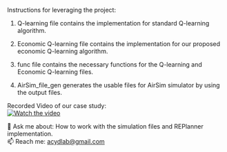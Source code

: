 Instructions for leveraging the project:<br />

1. Q-learning file contains the implementation for standard Q-learning algorithm. <br />

2. Economic Q-learning file contains the implementation for our proposed economic Q-learning algorithm. <br />

3. func file contains the necessary functions for the Q-learning and Economic Q-learning files. <br />

4. AirSim_file_gen generates the usable files for AirSim simulator by using the output files. <br />

Recorded Video of our case study:<br />
[![Watch the video](https://user-images.githubusercontent.com/81008391/112096503-c99e6400-8b74-11eb-9d2e-ac3aa664e112.PNG)](https://user-images.githubusercontent.com/81008391/112093684-48dd6900-8b70-11eb-945d-e2981f636fd6.mp4)


💬 Ask me about: How to work with the simulation files and REPlanner implementation. <br />
📫 Reach me: acydlab@gmail.com

<!--
**REPlanner/replanner** is a ✨ _special_ ✨ repository because its `README.md` (this file) appears on your GitHub profile.


